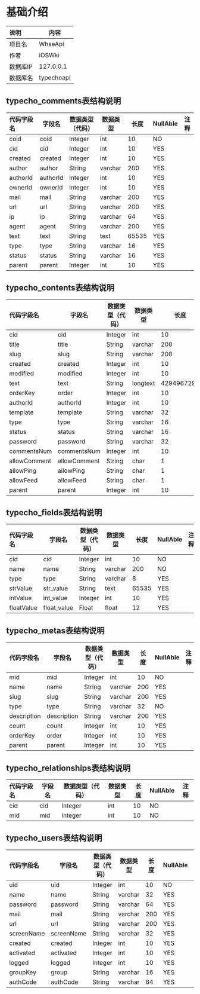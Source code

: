 # 基础介绍

| 说明     | 内容 |
| :------- | ---- |
| 项目名   | WhseApi |
| 作者     | iOSWki |
| 数据库IP | 127.0.0.1 |
| 数据库名 | typechoapi |

## typecho_comments表结构说明
| 代码字段名 | 字段名 | 数据类型（代码） | 数据类型 | 长度 | NullAble | 注释 |
| :--------- | ------ | ---------------- | -------- | ---- | -------------- | ---- |
| coid | coid | Integer | int | 10 | NO |  |
| cid | cid | Integer | int | 10 | YES |  |
| created | created | Integer | int | 10 | YES |  |
| author | author | String | varchar | 200 | YES |  |
| authorId | authorId | Integer | int | 10 | YES |  |
| ownerId | ownerId | Integer | int | 10 | YES |  |
| mail | mail | String | varchar | 200 | YES |  |
| url | url | String | varchar | 200 | YES |  |
| ip | ip | String | varchar | 64 | YES |  |
| agent | agent | String | varchar | 200 | YES |  |
| text | text | String | text | 65535 | YES |  |
| type | type | String | varchar | 16 | YES |  |
| status | status | String | varchar | 16 | YES |  |
| parent | parent | Integer | int | 10 | YES |  |

## typecho_contents表结构说明
| 代码字段名 | 字段名 | 数据类型（代码） | 数据类型 | 长度 | NullAble | 注释 |
| :--------- | ------ | ---------------- | -------- | ---- | -------------- | ---- |
| cid | cid | Integer | int | 10 | NO |  |
| title | title | String | varchar | 200 | YES |  |
| slug | slug | String | varchar | 200 | YES |  |
| created | created | Integer | int | 10 | YES |  |
| modified | modified | Integer | int | 10 | YES |  |
| text | text | String | longtext | 4294967295 | YES |  |
| orderKey | order | Integer | int | 10 | YES |  |
| authorId | authorId | Integer | int | 10 | YES |  |
| template | template | String | varchar | 32 | YES |  |
| type | type | String | varchar | 16 | YES |  |
| status | status | String | varchar | 16 | YES |  |
| password | password | String | varchar | 32 | YES |  |
| commentsNum | commentsNum | Integer | int | 10 | YES |  |
| allowComment | allowComment | String | char | 1 | YES |  |
| allowPing | allowPing | String | char | 1 | YES |  |
| allowFeed | allowFeed | String | char | 1 | YES |  |
| parent | parent | Integer | int | 10 | YES |  |

## typecho_fields表结构说明
| 代码字段名 | 字段名 | 数据类型（代码） | 数据类型 | 长度 | NullAble | 注释 |
| :--------- | ------ | ---------------- | -------- | ---- | -------------- | ---- |
| cid | cid | Integer | int | 10 | NO |  |
| name | name | String | varchar | 200 | NO |  |
| type | type | String | varchar | 8 | YES |  |
| strValue | str_value | String | text | 65535 | YES |  |
| intValue | int_value | Integer | int | 10 | YES |  |
| floatValue | float_value | Float | float | 12 | YES |  |

## typecho_metas表结构说明
| 代码字段名 | 字段名 | 数据类型（代码） | 数据类型 | 长度 | NullAble | 注释 |
| :--------- | ------ | ---------------- | -------- | ---- | -------------- | ---- |
| mid | mid | Integer | int | 10 | NO |  |
| name | name | String | varchar | 200 | YES |  |
| slug | slug | String | varchar | 200 | YES |  |
| type | type | String | varchar | 32 | NO |  |
| description | description | String | varchar | 200 | YES |  |
| count | count | Integer | int | 10 | YES |  |
| orderKey | order | Integer | int | 10 | YES |  |
| parent | parent | Integer | int | 10 | YES |  |

## typecho_relationships表结构说明
| 代码字段名 | 字段名 | 数据类型（代码） | 数据类型 | 长度 | NullAble | 注释 |
| :--------- | ------ | ---------------- | -------- | ---- | -------------- | ---- |
| cid | cid | Integer | int | 10 | NO |  |
| mid | mid | Integer | int | 10 | NO |  |

## typecho_users表结构说明
| 代码字段名 | 字段名 | 数据类型（代码） | 数据类型 | 长度 | NullAble | 注释 |
| :--------- | ------ | ---------------- | -------- | ---- | -------------- | ---- |
| uid | uid | Integer | int | 10 | NO |  |
| name | name | String | varchar | 32 | YES |  |
| password | password | String | varchar | 64 | YES |  |
| mail | mail | String | varchar | 200 | YES |  |
| url | url | String | varchar | 200 | YES |  |
| screenName | screenName | String | varchar | 32 | YES |  |
| created | created | Integer | int | 10 | YES |  |
| activated | activated | Integer | int | 10 | YES |  |
| logged | logged | Integer | int | 10 | YES |  |
| groupKey | group | String | varchar | 16 | YES |  |
| authCode | authCode | String | varchar | 64 | YES |  |








